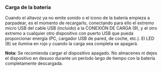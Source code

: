 ### Carga de la batería

Cuando el altavoz ya no emite sonido o el icono de la batería empieza a parpadear, es el momento de recargarlo, conectando para ello el extremo micro USB del cable USB (incluido) a la CONEXIÓN DE CARGA (9), y el otro extremo a cualquier otro dispositivo con puerto USB que pueda proporcionar energía (PC, cargador USB de pared, de coche, etc.). El LED (8) se ilumina en rojo y cuando la carga sea completa se apagará.

**Nota:** Se recomienda cargar el dispositivo apagado. No almacenes ni dejes el dispositivo en desuso durante un período largo de tiempo con la batería completamente descargada.


